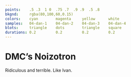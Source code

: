 ```yaml
---
points:    .5 .3  1 0  .75 .7  .9 .9  .5 .8
bkgnd:     rgba(80,100,60,0.15)
colors:    cyan        magenta     yellow      white
samples:   04-dan-1    04-dan-2    04-dan-3    04-dan-4
blots:     triangle    dots        triangle    square
durations: 0.2         0.2         0.2         0.2
---
```


DMC’s Noizotron
===============

Ridiculous and terrible. Like Ivan. 